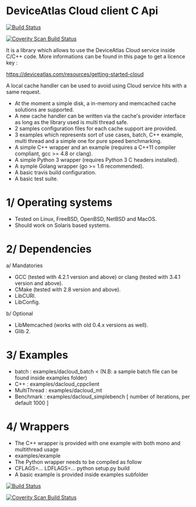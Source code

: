 DeviceAtlas Cloud client C Api
==============================

[![Build Status](https://travis-ci.org/devnexen/deviceatlas-cloud-c.svg?branch=master)](https://travis-ci.org/devnexen/deviceatlas-cloud-c)

<a href="https://scan.coverity.com/projects/device-atlas-cloud-c">
  <img alt="Coverity Scan Build Status"
       src="https://scan.coverity.com/projects/6557/badge.svg"/>
</a>

It is a library which allows to use the DeviceAtlas Cloud service inside C/C++ code.
More informations can be found in this page to get a licence key :

https://deviceatlas.com/resources/getting-started-cloud

A local cache handler can be used to avoid using Cloud service hits with a same request.

- At the moment a simple disk, a in-memory and memcached cache solutions are supported.
- A new cache handler can be written via the cache's provider interface as long as the library used is multi thread safe.
- 2 samples configuration files for each cache support are provided.
- 3 examples which represents sort of use cases, batch, C++ example, multi thread and a simple one for pure speed benchmarking.
- A simple C++ wrapper and an example (requires a C++11 compiler compliant, gcc >= 4.8 or clang).
- A simple Python 3 wrapper (requires Python 3 C headers installed).
- A symple Golang wrapper (go >= 1.6 recommended).
- A basic travis build configuration.
- A basic test suite.

1/ Operating systems
====================

* Tested on Linux, FreeBSD, OpenBSD, NetBSD and MacOS. 
* Should work on Solaris based systems.

2/ Dependencies
===============

a/ Mandatories

* GCC (tested with 4.2.1 version and above) or clang (tested with 3.4.1 version and above).
* CMake (tested with 2.8 version and above).
* LibCURl.
* LibConfig.

b/ Optional

* LibMemcached (works with old 0.4.x versions as well).
* Glib 2.

3/ Examples
===========

- batch       : examples/dacloud_batch <configuration file path> < <file of user agents> (N.B: a sample batch file can be found inside examples folder)
- C++         : examples/dacloud_cppclient <configuration file path> <user-agent>
- MultiThread : examples/dacloud_mt <configuration file path>
- Benchmark   : examples/dacloud_simplebench <configuration file path> [ number of iterations, per default 1000 ]

4/ Wrappers
===========

- The C++ wrapper is provided with one example with both mono and multithread usage
- examples/example <configuration file path>
- The Python wrapper needs to be compiled as follow
- CFLAGS=... LDFLAGS=... python setup.py build
- A basic example is provided inside examples subfolder

[![Build Status](https://travis-ci.org/devnexen/deviceatlas-cloud-c.svg?branch=master)](https://travis-ci.org/devnexen/deviceatlas-cloud-c)

<a href="https://scan.coverity.com/projects/device-atlas-cloud-c">
  <img alt="Coverity Scan Build Status"
       src="https://scan.coverity.com/projects/6557/badge.svg"/>
</a>
